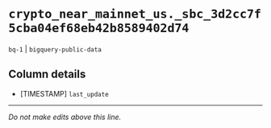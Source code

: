 # `crypto_near_mainnet_us._sbc_3d2cc7f5cba04ef68eb42b8589402d74`
`bq-1` | `bigquery-public-data`

## Column details
* [TIMESTAMP] `last_update`

-------------------------------------------------------------------------------
*Do not make edits above this line.*
